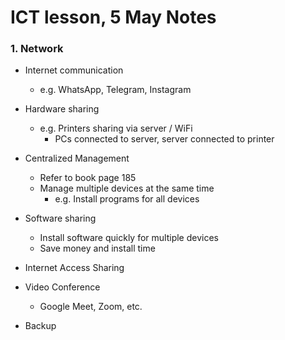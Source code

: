 # ICT lesson, 5 May Notes #

### 1. Network ###
- Internet communication
	- e.g. WhatsApp, Telegram, Instagram

- Hardware sharing
	- e.g. Printers sharing via server / WiFi
		- PCs connected to server, server connected to printer
	
- Centralized Management
	- Refer to book page 185
	- Manage multiple devices at the same time
		- e.g. Install programs for all devices
	
- Software sharing
	- Install software quickly for multiple devices 
	- Save money and install time
	
- Internet Access Sharing

- Video Conference
	- Google Meet, Zoom, etc.
	
- Backup
